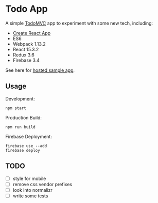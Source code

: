 # Todo App

A simple [TodoMVC](http://todomvc.com) app to experiment with some new tech, including:

- [Create React App](https://github.com/facebookincubator/create-react-app)
- ES6
- Webpack 1.13.2
- React 15.3.2
- Redux 3.6
- Firebase 3.4

See here for [hosted sample app](https://todo-43b4e.firebaseapp.com).

## Usage

Development:

```
npm start
```

Production Build:

```
npm run build
```

Firebase Deployment:

```
firebase use --add
firebase deploy
```

## TODO

- [ ] style for mobile
- [ ] remove css vendor prefixes
- [ ] look into normalizr
- [ ] write some tests
